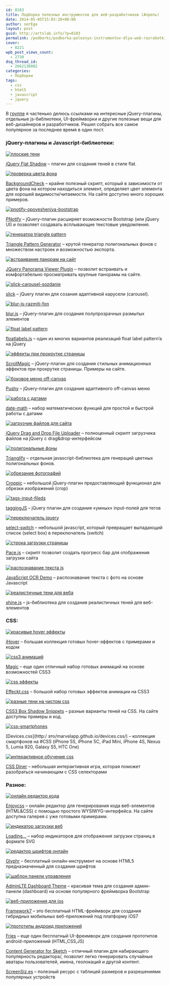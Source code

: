 ```yaml
---
id: 8183
title: Подборка полезных инструментов для веб-разработчиков (Апрель)
date: 2014-05-05T15:03:20+00:00
author: serEga
layout: post
guid: http://artslab.info/?p=8183
permalink: /podborki/podborka-poleznyx-instrumentov-dlya-web-razrabotki-aprel/
cover:
  - 8221
wpb_post_views_count:
  - 2730
dsq_thread_id:
  - 2662136082
categories:
  - Подборки
tags:
  - css
  - html5
  - javascript
  - jquery
---
```

В [группе](http://vk.com/artslabinfo) я частенько делюсь ссылками на интересные jQuery-плагины, отдельные js-библиотеки, UI-фреймворки и другие полезные вещи для веб-дизайнеров и разработчиков. Решил собрать все самое популярное за последнее время в один пост.

### jQuery-плагины и Javascript-библиотеки:

[<img src="http://googledrive.com/host/0B9lHVSSSdxdxd0hjdUdmRzY3Tjg/flat-shadows-jquery-300x186.jpg" alt="плоские тени" class="aligncenter size-medium wp-image-8195" srcset="http://googledrive.com/host/0B9lHVSSSdxdxd0hjdUdmRzY3Tjg/flat-shadows-jquery-300x186.jpg 300w, http://googledrive.com/host/0B9lHVSSSdxdxd0hjdUdmRzY3Tjg/flat-shadows-jquery.jpg 798w" sizes="(max-width: 300px) 100vw, 300px" />](http://googledrive.com/host/0B9lHVSSSdxdxd0hjdUdmRzY3Tjg/flat-shadows-jquery.jpg)

[jQuery Flat Shadow](http://www.thepetedesign.com/demos/jquery_flat_shadow_demo.html) &#8211; плагин для создания теней в стиле flat.

[<img src="http://googledrive.com/host/0B9lHVSSSdxdxd0hjdUdmRzY3Tjg/background-check-javascript-300x195.jpg" alt=" проверка цвета фона" class="aligncenter size-medium wp-image-8185" srcset="http://googledrive.com/host/0B9lHVSSSdxdxd0hjdUdmRzY3Tjg/background-check-javascript-300x195.jpg 300w, http://googledrive.com/host/0B9lHVSSSdxdxd0hjdUdmRzY3Tjg/background-check-javascript.jpg 706w" sizes="(max-width: 300px) 100vw, 300px" />](http://googledrive.com/host/0B9lHVSSSdxdxd0hjdUdmRzY3Tjg/background-check-javascript.jpg)

[BackgroundCheck](http://www.kennethcachia.com/background-check/) &#8211; крайне полезный скрипт, который в зависимости от цвета фона на котором находиться элемент, определяет цвет элемента для хорошей видимости/читаемости. На сайте доступно много хороших примеров.

[<img src="http://googledrive.com/host/0B9lHVSSSdxdxd0hjdUdmRzY3Tjg/pnotify-opovesheniya-bootstrap-300x147.jpg" alt="pnotify-opovesheniya-bootstrap" class="aligncenter size-medium wp-image-8207" srcset="http://googledrive.com/host/0B9lHVSSSdxdxd0hjdUdmRzY3Tjg/pnotify-opovesheniya-bootstrap-300x147.jpg 300w, http://googledrive.com/host/0B9lHVSSSdxdxd0hjdUdmRzY3Tjg/pnotify-opovesheniya-bootstrap-1024x502.jpg 1024w, http://googledrive.com/host/0B9lHVSSSdxdxd0hjdUdmRzY3Tjg/pnotify-opovesheniya-bootstrap-900x441.jpg 900w, http://googledrive.com/host/0B9lHVSSSdxdxd0hjdUdmRzY3Tjg/pnotify-opovesheniya-bootstrap.jpg 1253w" sizes="(max-width: 300px) 100vw, 300px" />](http://googledrive.com/host/0B9lHVSSSdxdxd0hjdUdmRzY3Tjg/pnotify-opovesheniya-bootstrap.jpg)

[PNotify](http://sciactive.com/pnotify/) &#8211; jQuery-плагин расширяет возможности Bootstrap (или jQuery UI) и позволяет создавать всплывающие текстовые уведомления.

<!--more-->

[<img src="http://googledrive.com/host/0B9lHVSSSdxdxd0hjdUdmRzY3Tjg/triangle-pattern-generator-300x196.jpg" alt="генератор triangle pattern" class="aligncenter size-medium wp-image-8216" srcset="http://googledrive.com/host/0B9lHVSSSdxdxd0hjdUdmRzY3Tjg/triangle-pattern-generator-300x196.jpg 300w, http://googledrive.com/host/0B9lHVSSSdxdxd0hjdUdmRzY3Tjg/triangle-pattern-generator-1024x670.jpg 1024w, http://googledrive.com/host/0B9lHVSSSdxdxd0hjdUdmRzY3Tjg/triangle-pattern-generator-900x589.jpg 900w, http://googledrive.com/host/0B9lHVSSSdxdxd0hjdUdmRzY3Tjg/triangle-pattern-generator.jpg 1091w" sizes="(max-width: 300px) 100vw, 300px" />](http://googledrive.com/host/0B9lHVSSSdxdxd0hjdUdmRzY3Tjg/triangle-pattern-generator.jpg)

[Triangle Pattern Generator](http://codepen.io/msurguy/pen/sbIio) &#8211; крутой генератор полигональных фонов с множеством настроек и возможностью экспорта.

[<img src="http://googledrive.com/host/0B9lHVSSSdxdxd0hjdUdmRzY3Tjg/panorama-viewer-jquery-300x250.jpg" alt="встраивание панорам на сайт" class="aligncenter size-medium wp-image-8206" srcset="http://googledrive.com/host/0B9lHVSSSdxdxd0hjdUdmRzY3Tjg/panorama-viewer-jquery-300x250.jpg 300w, http://googledrive.com/host/0B9lHVSSSdxdxd0hjdUdmRzY3Tjg/panorama-viewer-jquery-1024x854.jpg 1024w, http://googledrive.com/host/0B9lHVSSSdxdxd0hjdUdmRzY3Tjg/panorama-viewer-jquery-900x751.jpg 900w, http://googledrive.com/host/0B9lHVSSSdxdxd0hjdUdmRzY3Tjg/panorama-viewer-jquery.jpg 1041w" sizes="(max-width: 300px) 100vw, 300px" />](http://googledrive.com/host/0B9lHVSSSdxdxd0hjdUdmRzY3Tjg/panorama-viewer-jquery.jpg)

[JQuery Panorama Viewer Plugin](http://www.thepetedesign.com/demos/panorama_viewer_demo.html) &#8211; позволит встраивать и комфортабельно просматривать крупные панорамы на сайте.

[<img src="http://googledrive.com/host/0B9lHVSSSdxdxd0hjdUdmRzY3Tjg/slick-carousel-sozdanie-278x300.jpg" alt="slick-carousel-sozdanie" class="aligncenter size-medium wp-image-8214" srcset="http://googledrive.com/host/0B9lHVSSSdxdxd0hjdUdmRzY3Tjg/slick-carousel-sozdanie-278x300.jpg 278w, http://googledrive.com/host/0B9lHVSSSdxdxd0hjdUdmRzY3Tjg/slick-carousel-sozdanie.jpg 756w" sizes="(max-width: 278px) 100vw, 278px" />](http://googledrive.com/host/0B9lHVSSSdxdxd0hjdUdmRzY3Tjg/slick-carousel-sozdanie.jpg)

[slick](http://kenwheeler.github.io/slick/) &#8211; jQuery плагин для созания адаптивной карусели (carousel).

[<img src="http://googledrive.com/host/0B9lHVSSSdxdxd0hjdUdmRzY3Tjg/blur-js-razmiti-fon-300x215.jpg" alt="blur-js-razmiti-fon" class="aligncenter size-medium wp-image-8186" srcset="http://googledrive.com/host/0B9lHVSSSdxdxd0hjdUdmRzY3Tjg/blur-js-razmiti-fon-300x215.jpg 300w, http://googledrive.com/host/0B9lHVSSSdxdxd0hjdUdmRzY3Tjg/blur-js-razmiti-fon-900x646.jpg 900w, http://googledrive.com/host/0B9lHVSSSdxdxd0hjdUdmRzY3Tjg/blur-js-razmiti-fon.jpg 991w" sizes="(max-width: 300px) 100vw, 300px" />](http://googledrive.com/host/0B9lHVSSSdxdxd0hjdUdmRzY3Tjg/blur-js-razmiti-fon.jpg)

[blur.js](http://www.blurjs.com/) &#8211; jQuery-плагин для создания полупрозрачных размытых элементов

[<img src="http://googledrive.com/host/0B9lHVSSSdxdxd0hjdUdmRzY3Tjg/float-label-jquery-300x226.jpg" alt="float label pattern" class="aligncenter size-medium wp-image-8196" srcset="http://googledrive.com/host/0B9lHVSSSdxdxd0hjdUdmRzY3Tjg/float-label-jquery-300x226.jpg 300w, http://googledrive.com/host/0B9lHVSSSdxdxd0hjdUdmRzY3Tjg/float-label-jquery-900x678.jpg 900w, http://googledrive.com/host/0B9lHVSSSdxdxd0hjdUdmRzY3Tjg/float-label-jquery.jpg 995w" sizes="(max-width: 300px) 100vw, 300px" />](http://googledrive.com/host/0B9lHVSSSdxdxd0hjdUdmRzY3Tjg/float-label-jquery.jpg)

[floatlabels.js](http://clubdesign.github.io/floatlabels.js/) &#8211; один из многих вариантов реализаций float label pattern’a на jQuery

[<img src="http://googledrive.com/host/0B9lHVSSSdxdxd0hjdUdmRzY3Tjg/scrollmagic-effecti-animacii-300x205.jpg" alt="эффекты при прокрутке страницы" class="aligncenter size-medium wp-image-8210" srcset="http://googledrive.com/host/0B9lHVSSSdxdxd0hjdUdmRzY3Tjg/scrollmagic-effecti-animacii-300x205.jpg 300w, http://googledrive.com/host/0B9lHVSSSdxdxd0hjdUdmRzY3Tjg/scrollmagic-effecti-animacii.jpg 756w" sizes="(max-width: 300px) 100vw, 300px" />](http://googledrive.com/host/0B9lHVSSSdxdxd0hjdUdmRzY3Tjg/scrollmagic-effecti-animacii.jpg)

[ScrollMagic](http://janpaepke.github.io/ScrollMagic/) &#8211; jQuery-плагин для создания стильных анимационных эффектов при прокрутке страницы. Примеры на сайте.

[<img src="http://googledrive.com/host/0B9lHVSSSdxdxd0hjdUdmRzY3Tjg/pushy-offcanvas-menu-300x161.jpg" alt="боковое меню off-canvas" class="aligncenter size-medium wp-image-8208" srcset="http://googledrive.com/host/0B9lHVSSSdxdxd0hjdUdmRzY3Tjg/pushy-offcanvas-menu-300x161.jpg 300w, http://googledrive.com/host/0B9lHVSSSdxdxd0hjdUdmRzY3Tjg/pushy-offcanvas-menu.jpg 847w" sizes="(max-width: 300px) 100vw, 300px" />](http://googledrive.com/host/0B9lHVSSSdxdxd0hjdUdmRzY3Tjg/pushy-offcanvas-menu.jpg)

[Pushy](http://www.christopheryee.ca/pushy/) &#8211; jQuery-плагин для создания адаптивного off-canvas меню

[<img src="http://googledrive.com/host/0B9lHVSSSdxdxd0hjdUdmRzY3Tjg/dat-math-js-300x214.jpg" alt="работа с датами" class="aligncenter size-medium wp-image-8193" srcset="http://googledrive.com/host/0B9lHVSSSdxdxd0hjdUdmRzY3Tjg/dat-math-js-300x214.jpg 300w, http://googledrive.com/host/0B9lHVSSSdxdxd0hjdUdmRzY3Tjg/dat-math-js.jpg 760w" sizes="(max-width: 300px) 100vw, 300px" />](http://googledrive.com/host/0B9lHVSSSdxdxd0hjdUdmRzY3Tjg/dat-math-js.jpg)

[date-math](https://github.com/segmentio/date-math) &#8211; набор математических функций для простой и быстрой работы с датами

[<img src="http://googledrive.com/host/0B9lHVSSSdxdxd0hjdUdmRzY3Tjg/jquery-uplaoder-300x188.jpg" alt="загрузчик файлов для сайта" class="aligncenter size-medium wp-image-8200" srcset="http://googledrive.com/host/0B9lHVSSSdxdxd0hjdUdmRzY3Tjg/jquery-uplaoder-300x188.jpg 300w, http://googledrive.com/host/0B9lHVSSSdxdxd0hjdUdmRzY3Tjg/jquery-uplaoder.jpg 580w" sizes="(max-width: 300px) 100vw, 300px" />](http://googledrive.com/host/0B9lHVSSSdxdxd0hjdUdmRzY3Tjg/jquery-uplaoder.jpg)

[jQuery Drag and Drop File Uploader](https://github.com/danielm/uploader) &#8211; полноценный скрипт загрузчика файлов на jQuery с drag&drop-интерфейсом

[<img src="http://googledrive.com/host/0B9lHVSSSdxdxd0hjdUdmRzY3Tjg/trianglify-javascript-300x248.jpg" alt="полигональные фоны" class="aligncenter size-medium wp-image-8217" srcset="http://googledrive.com/host/0B9lHVSSSdxdxd0hjdUdmRzY3Tjg/trianglify-javascript-300x248.jpg 300w, http://googledrive.com/host/0B9lHVSSSdxdxd0hjdUdmRzY3Tjg/trianglify-javascript-900x745.jpg 900w, http://googledrive.com/host/0B9lHVSSSdxdxd0hjdUdmRzY3Tjg/trianglify-javascript.jpg 928w" sizes="(max-width: 300px) 100vw, 300px" />](http://googledrive.com/host/0B9lHVSSSdxdxd0hjdUdmRzY3Tjg/trianglify-javascript.jpg)

[Trianglify](http://qrohlf.com/trianglify/) &#8211; отдельная javascript-библиотека для генераций цветных полигональных фонов.

[<img src="http://googledrive.com/host/0B9lHVSSSdxdxd0hjdUdmRzY3Tjg/croppic-js-300x245.jpg" alt="обрезание фотографий" class="aligncenter size-medium wp-image-8188" srcset="http://googledrive.com/host/0B9lHVSSSdxdxd0hjdUdmRzY3Tjg/croppic-js-300x245.jpg 300w, http://googledrive.com/host/0B9lHVSSSdxdxd0hjdUdmRzY3Tjg/croppic-js-1024x837.jpg 1024w, http://googledrive.com/host/0B9lHVSSSdxdxd0hjdUdmRzY3Tjg/croppic-js-900x736.jpg 900w, http://googledrive.com/host/0B9lHVSSSdxdxd0hjdUdmRzY3Tjg/croppic-js.jpg 1210w" sizes="(max-width: 300px) 100vw, 300px" />](http://googledrive.com/host/0B9lHVSSSdxdxd0hjdUdmRzY3Tjg/croppic-js.jpg)

[Croppic](http://www.croppic.net/) &#8211; небольшой jQuery-плагин предоставляющий функционал для обрезки изображений (crop)

[<img src="http://googledrive.com/host/0B9lHVSSSdxdxd0hjdUdmRzY3Tjg/tags-input-fileds-300x188.jpg" alt="tags-input-fileds" class="aligncenter size-medium wp-image-8215" srcset="http://googledrive.com/host/0B9lHVSSSdxdxd0hjdUdmRzY3Tjg/tags-input-fileds-300x188.jpg 300w, http://googledrive.com/host/0B9lHVSSSdxdxd0hjdUdmRzY3Tjg/tags-input-fileds.jpg 580w" sizes="(max-width: 300px) 100vw, 300px" />](http://googledrive.com/host/0B9lHVSSSdxdxd0hjdUdmRzY3Tjg/tags-input-fileds.jpg)

[taggingJS](http://sniperwolf.github.io/taggingJS/) &#8211; jQuery плагин для создания «умных» input-полей для тегов

[<img src="http://googledrive.com/host/0B9lHVSSSdxdxd0hjdUdmRzY3Tjg/select-s-swtich-box-js-300x122.jpg" alt="переключатель jquery" class="aligncenter size-medium wp-image-8211" srcset="http://googledrive.com/host/0B9lHVSSSdxdxd0hjdUdmRzY3Tjg/select-s-swtich-box-js-300x122.jpg 300w, http://googledrive.com/host/0B9lHVSSSdxdxd0hjdUdmRzY3Tjg/select-s-swtich-box-js.jpg 422w" sizes="(max-width: 300px) 100vw, 300px" />](http://googledrive.com/host/0B9lHVSSSdxdxd0hjdUdmRzY3Tjg/select-s-swtich-box-js.jpg)

[select-switch](https://github.com/mnmly/select-switch/) &#8211; небольшой javascript, который превращает выпадающий список (select box) в переключатель (switch)

[<img src="http://googledrive.com/host/0B9lHVSSSdxdxd0hjdUdmRzY3Tjg/pace-js-progress-bar-300x185.jpg" alt="строка загрузки страницы" class="aligncenter size-medium wp-image-8205" srcset="http://googledrive.com/host/0B9lHVSSSdxdxd0hjdUdmRzY3Tjg/pace-js-progress-bar-300x185.jpg 300w, http://googledrive.com/host/0B9lHVSSSdxdxd0hjdUdmRzY3Tjg/pace-js-progress-bar.jpg 431w" sizes="(max-width: 300px) 100vw, 300px" />](http://googledrive.com/host/0B9lHVSSSdxdxd0hjdUdmRzY3Tjg/pace-js-progress-bar.jpg)

[Pace.js](http://github.hubspot.com/pace/docs/welcome/) &#8211; скрипт позволит создать прогресс бар для отображения загрузки сайта

[<img src="http://googledrive.com/host/0B9lHVSSSdxdxd0hjdUdmRzY3Tjg/ocr-javascript-300x227.jpg" alt="распознавание текста js" class="aligncenter size-medium wp-image-8203" srcset="http://googledrive.com/host/0B9lHVSSSdxdxd0hjdUdmRzY3Tjg/ocr-javascript-300x227.jpg 300w, http://googledrive.com/host/0B9lHVSSSdxdxd0hjdUdmRzY3Tjg/ocr-javascript-900x683.jpg 900w, http://googledrive.com/host/0B9lHVSSSdxdxd0hjdUdmRzY3Tjg/ocr-javascript.jpg 947w" sizes="(max-width: 300px) 100vw, 300px" />](http://googledrive.com/host/0B9lHVSSSdxdxd0hjdUdmRzY3Tjg/ocr-javascript.jpg)

[JavaScript OCR Demo](http://kdzwinel.github.io/JS-OCR-demo/) &#8211; распознавание текста с фото на основе Javascript

[<img src="http://googledrive.com/host/0B9lHVSSSdxdxd0hjdUdmRzY3Tjg/realistichnie-teni-jquery-300x188.jpg" alt="реалистичные тени для веба" class="aligncenter size-medium wp-image-8209" srcset="http://googledrive.com/host/0B9lHVSSSdxdxd0hjdUdmRzY3Tjg/realistichnie-teni-jquery-300x188.jpg 300w, http://googledrive.com/host/0B9lHVSSSdxdxd0hjdUdmRzY3Tjg/realistichnie-teni-jquery.jpg 848w" sizes="(max-width: 300px) 100vw, 300px" />](http://googledrive.com/host/0B9lHVSSSdxdxd0hjdUdmRzY3Tjg/realistichnie-teni-jquery.jpg)

[shine.js](http://bigspaceship.github.io/shine.js/) &#8211; js-библиотека для создания реалистичных теней для веб-элементов

### CSS:

[<img src="http://googledrive.com/host/0B9lHVSSSdxdxd0hjdUdmRzY3Tjg/ihover-css-animaciya-300x200.jpg" alt="красивые hover эффекты" class="aligncenter size-medium wp-image-8199" srcset="http://googledrive.com/host/0B9lHVSSSdxdxd0hjdUdmRzY3Tjg/ihover-css-animaciya-300x200.jpg 300w, http://googledrive.com/host/0B9lHVSSSdxdxd0hjdUdmRzY3Tjg/ihover-css-animaciya-1024x684.jpg 1024w, http://googledrive.com/host/0B9lHVSSSdxdxd0hjdUdmRzY3Tjg/ihover-css-animaciya-900x601.jpg 900w, http://googledrive.com/host/0B9lHVSSSdxdxd0hjdUdmRzY3Tjg/ihover-css-animaciya.jpg 1280w" sizes="(max-width: 300px) 100vw, 300px" />](http://googledrive.com/host/0B9lHVSSSdxdxd0hjdUdmRzY3Tjg/ihover-css-animaciya.jpg)

[iHover](http://gudh.github.io/ihover/dist/index.html) &#8211; большая коллекция готовых hover-эффектов с примерами и кодом

[<img src="http://googledrive.com/host/0B9lHVSSSdxdxd0hjdUdmRzY3Tjg/magic-css-effekti-300x208.jpg" alt="css3 анимаций" class="aligncenter size-medium wp-image-8202" srcset="http://googledrive.com/host/0B9lHVSSSdxdxd0hjdUdmRzY3Tjg/magic-css-effekti-300x208.jpg 300w, http://googledrive.com/host/0B9lHVSSSdxdxd0hjdUdmRzY3Tjg/magic-css-effekti-1024x712.jpg 1024w, http://googledrive.com/host/0B9lHVSSSdxdxd0hjdUdmRzY3Tjg/magic-css-effekti-900x625.jpg 900w, http://googledrive.com/host/0B9lHVSSSdxdxd0hjdUdmRzY3Tjg/magic-css-effekti.jpg 1103w" sizes="(max-width: 300px) 100vw, 300px" />](http://googledrive.com/host/0B9lHVSSSdxdxd0hjdUdmRzY3Tjg/magic-css-effekti.jpg)

[Magic](http://www.minimamente.com/example/magic_animations/) &#8211; еще один отличный набор готовых анимаций на основе возможностей CSS3

[<img src="http://googledrive.com/host/0B9lHVSSSdxdxd0hjdUdmRzY3Tjg/css-effects-animations-300x149.jpg" alt="css эффекты" class="aligncenter size-medium wp-image-8189" srcset="http://googledrive.com/host/0B9lHVSSSdxdxd0hjdUdmRzY3Tjg/css-effects-animations-300x149.jpg 300w, http://googledrive.com/host/0B9lHVSSSdxdxd0hjdUdmRzY3Tjg/css-effects-animations-1024x511.jpg 1024w, http://googledrive.com/host/0B9lHVSSSdxdxd0hjdUdmRzY3Tjg/css-effects-animations-900x449.jpg 900w, http://googledrive.com/host/0B9lHVSSSdxdxd0hjdUdmRzY3Tjg/css-effects-animations.jpg 1280w" sizes="(max-width: 300px) 100vw, 300px" />](http://googledrive.com/host/0B9lHVSSSdxdxd0hjdUdmRzY3Tjg/css-effects-animations.jpg)

[Effeckt.css](http://h5bp.github.io/Effeckt.css/) &#8211; большой набор готовых эффектов анимации на CSS3

[<img src="http://googledrive.com/host/0B9lHVSSSdxdxd0hjdUdmRzY3Tjg/css-raznie-teni-269x300.jpg" alt="разные тени на чистом css" class="aligncenter size-medium wp-image-8190" srcset="http://googledrive.com/host/0B9lHVSSSdxdxd0hjdUdmRzY3Tjg/css-raznie-teni-269x300.jpg 269w, http://googledrive.com/host/0B9lHVSSSdxdxd0hjdUdmRzY3Tjg/css-raznie-teni.jpg 653w" sizes="(max-width: 269px) 100vw, 269px" />](http://googledrive.com/host/0B9lHVSSSdxdxd0hjdUdmRzY3Tjg/css-raznie-teni.jpg)

[CSS3 Box Shadow Snippets](http://cssdeck.com/labs/different-css3-box-shadows-effects) &#8211; разные варианты теней на CSS. На сайте доступны примеры и код.

[<img src="http://googledrive.com/host/0B9lHVSSSdxdxd0hjdUdmRzY3Tjg/css-smartphones-293x300.jpg" alt="css-smartphones" class="aligncenter size-medium wp-image-8192" srcset="http://googledrive.com/host/0B9lHVSSSdxdxd0hjdUdmRzY3Tjg/css-smartphones-293x300.jpg 293w, http://googledrive.com/host/0B9lHVSSSdxdxd0hjdUdmRzY3Tjg/css-smartphones.jpg 815w" sizes="(max-width: 293px) 100vw, 293px" />](http://googledrive.com/host/0B9lHVSSSdxdxd0hjdUdmRzY3Tjg/css-smartphones.jpg)

[Devices.css](http:/ это/marvelapp.github.io/devices.css/) &#8211; коллекция смартфонов на #CSS (iPhone 5S, iPhone 5C, iPad Mini, iPhone 4S, Nexus 5, Lumia 920, Galaxy S5, HTC One)

[<img src="http://googledrive.com/host/0B9lHVSSSdxdxd0hjdUdmRzY3Tjg/css-selektori-300x240.jpg" alt="интерактивное обучение css" class="aligncenter size-medium wp-image-8191" srcset="http://googledrive.com/host/0B9lHVSSSdxdxd0hjdUdmRzY3Tjg/css-selektori-300x240.jpg 300w, http://googledrive.com/host/0B9lHVSSSdxdxd0hjdUdmRzY3Tjg/css-selektori-900x720.jpg 900w, http://googledrive.com/host/0B9lHVSSSdxdxd0hjdUdmRzY3Tjg/css-selektori.jpg 933w" sizes="(max-width: 300px) 100vw, 300px" />](http://googledrive.com/host/0B9lHVSSSdxdxd0hjdUdmRzY3Tjg/css-selektori.jpg)

[CSS Diner](http://flukeout.github.io/) &#8211; небольшая интерактивная игра, которая поможет разобраться начинающим с CSS селекторами

### Разное:

[<img src="http://googledrive.com/host/0B9lHVSSSdxdxd0hjdUdmRzY3Tjg/enjoycss-onlain-redaktor-css-300x132.jpg" alt="онлайн редактор кода" class="aligncenter size-medium wp-image-8194" srcset="http://googledrive.com/host/0B9lHVSSSdxdxd0hjdUdmRzY3Tjg/enjoycss-onlain-redaktor-css-300x132.jpg 300w, http://googledrive.com/host/0B9lHVSSSdxdxd0hjdUdmRzY3Tjg/enjoycss-onlain-redaktor-css-1024x451.jpg 1024w, http://googledrive.com/host/0B9lHVSSSdxdxd0hjdUdmRzY3Tjg/enjoycss-onlain-redaktor-css-900x396.jpg 900w, http://googledrive.com/host/0B9lHVSSSdxdxd0hjdUdmRzY3Tjg/enjoycss-onlain-redaktor-css.jpg 1280w" sizes="(max-width: 300px) 100vw, 300px" />](http://googledrive.com/host/0B9lHVSSSdxdxd0hjdUdmRzY3Tjg/enjoycss-onlain-redaktor-css.jpg)

[Enjoycss](http://enjoycss.com/) &#8211; онлайн редактор для генерирования кода веб-элементов (HTML&CSS) с помощью простого WYSIWYG-интерфейса. На сайте доступна галерея с уже готовыми примерами.

[<img src="http://googledrive.com/host/0B9lHVSSSdxdxd0hjdUdmRzY3Tjg/loading-svg-images-300x234.jpg" alt="индикатор загрузки веб" class="aligncenter size-medium wp-image-8201" srcset="http://googledrive.com/host/0B9lHVSSSdxdxd0hjdUdmRzY3Tjg/loading-svg-images-300x234.jpg 300w, http://googledrive.com/host/0B9lHVSSSdxdxd0hjdUdmRzY3Tjg/loading-svg-images.jpg 742w" sizes="(max-width: 300px) 100vw, 300px" />](http://googledrive.com/host/0B9lHVSSSdxdxd0hjdUdmRzY3Tjg/loading-svg-images.jpg)

[Loading…](http://jxnblk.github.io/loading/) &#8211; набор индикаторов для отображения загрузки страниц в формате SVG

[<img src="http://googledrive.com/host/0B9lHVSSSdxdxd0hjdUdmRzY3Tjg/onlain-redaktor-shriftov-300x200.jpg" alt="редактор шрифтов онлайн" class="aligncenter size-medium wp-image-8204" srcset="http://googledrive.com/host/0B9lHVSSSdxdxd0hjdUdmRzY3Tjg/onlain-redaktor-shriftov-300x200.jpg 300w, http://googledrive.com/host/0B9lHVSSSdxdxd0hjdUdmRzY3Tjg/onlain-redaktor-shriftov.jpg 900w" sizes="(max-width: 300px) 100vw, 300px" />](http://googledrive.com/host/0B9lHVSSSdxdxd0hjdUdmRzY3Tjg/onlain-redaktor-shriftov.jpg)

[Glyphr](http://glyphrstudio.com/) &#8211; бесплатный онлайн-инструмент на основе HTML5 предназначенный для создания шрифтов

[<img src="http://googledrive.com/host/0B9lHVSSSdxdxd0hjdUdmRzY3Tjg/bootstrap-dashboard-shablon-300x160.jpg" alt="шаблон панели управления" class="aligncenter size-medium wp-image-8187" srcset="http://googledrive.com/host/0B9lHVSSSdxdxd0hjdUdmRzY3Tjg/bootstrap-dashboard-shablon-300x160.jpg 300w, http://googledrive.com/host/0B9lHVSSSdxdxd0hjdUdmRzY3Tjg/bootstrap-dashboard-shablon-1024x547.jpg 1024w, http://googledrive.com/host/0B9lHVSSSdxdxd0hjdUdmRzY3Tjg/bootstrap-dashboard-shablon-900x480.jpg 900w, http://googledrive.com/host/0B9lHVSSSdxdxd0hjdUdmRzY3Tjg/bootstrap-dashboard-shablon.jpg 1280w" sizes="(max-width: 300px) 100vw, 300px" />](http://googledrive.com/host/0B9lHVSSSdxdxd0hjdUdmRzY3Tjg/bootstrap-dashboard-shablon.jpg)

[AdminLTE Dashboard Theme](http://www.almsaeedstudio.com/) &#8211; красивая тема для создания админ-панели (dashboard) на основе популярного фреймворка Bootstrap

[<img src="http://googledrive.com/host/0B9lHVSSSdxdxd0hjdUdmRzY3Tjg/Framework7-Full-Featured-HTML-Framework-For-Building-iOS7-Apps-2014-04-30-17-00-31-2014-04-30-17-00-32-300x188.jpg" alt="веб-приложения для ios" class="aligncenter size-medium wp-image-8197" srcset="http://googledrive.com/host/0B9lHVSSSdxdxd0hjdUdmRzY3Tjg/Framework7-Full-Featured-HTML-Framework-For-Building-iOS7-Apps-2014-04-30-17-00-31-2014-04-30-17-00-32-300x188.jpg 300w, http://googledrive.com/host/0B9lHVSSSdxdxd0hjdUdmRzY3Tjg/Framework7-Full-Featured-HTML-Framework-For-Building-iOS7-Apps-2014-04-30-17-00-31-2014-04-30-17-00-32-1024x644.jpg 1024w, http://googledrive.com/host/0B9lHVSSSdxdxd0hjdUdmRzY3Tjg/Framework7-Full-Featured-HTML-Framework-For-Building-iOS7-Apps-2014-04-30-17-00-31-2014-04-30-17-00-32-900x566.jpg 900w, http://googledrive.com/host/0B9lHVSSSdxdxd0hjdUdmRzY3Tjg/Framework7-Full-Featured-HTML-Framework-For-Building-iOS7-Apps-2014-04-30-17-00-31-2014-04-30-17-00-32.jpg 1192w" sizes="(max-width: 300px) 100vw, 300px" />](http://googledrive.com/host/0B9lHVSSSdxdxd0hjdUdmRzY3Tjg/Framework7-Full-Featured-HTML-Framework-For-Building-iOS7-Apps-2014-04-30-17-00-31-2014-04-30-17-00-32.jpg)

[Framework7](http://www.idangero.us/framework7) &#8211; это бесплатный HTML-фреймворк для создания гибридных мобильных веб-приложений под платформу iOS7

[<img src="http://googledrive.com/host/0B9lHVSSSdxdxd0hjdUdmRzY3Tjg/fries-android-300x224.jpg" alt="прототипы андроид приложений" class="aligncenter size-medium wp-image-8198" srcset="http://googledrive.com/host/0B9lHVSSSdxdxd0hjdUdmRzY3Tjg/fries-android-300x224.jpg 300w, http://googledrive.com/host/0B9lHVSSSdxdxd0hjdUdmRzY3Tjg/fries-android-1024x766.jpg 1024w, http://googledrive.com/host/0B9lHVSSSdxdxd0hjdUdmRzY3Tjg/fries-android-900x673.jpg 900w, http://googledrive.com/host/0B9lHVSSSdxdxd0hjdUdmRzY3Tjg/fries-android.jpg 1083w" sizes="(max-width: 300px) 100vw, 300px" />](http://googledrive.com/host/0B9lHVSSSdxdxd0hjdUdmRzY3Tjg/fries-android.jpg)

[Fries](https://github.com/jaunesarmiento/fries/) &#8211; еще один бесплатный UI-фреимворк для создания прототипов android-приложений (HTML,CSS,JS)

[Content Generator for Sketch](https://github.com/timuric/Content-generator-sketch-plugin) &#8211; отличный плагин для набирающего популярность редактора/, позволит легко генерировать случайные аватары пользователей, имена, геолокаций и другой контент.

[ScreenSiz.es](http://screensiz.es/phone) &#8211; полезный ресурс с таблицей размеров и разрешениями популярных устройств